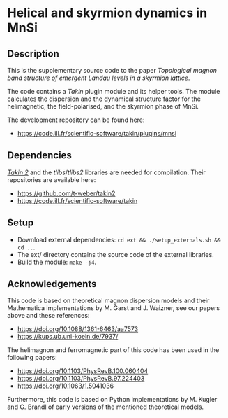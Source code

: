 # Helical and skyrmion dynamics in MnSi


## Description
This is the supplementary source code to the paper
*Topological magnon band structure of emergent Landau levels in a skyrmion lattice*.

The code contains a *Takin* plugin module and its helper tools.
The module calculates the dispersion and the dynamical structure factor for the
helimagnetic, the field-polarised, and the skyrmion phase of MnSi.

The development repository can be found here:
- https://code.ill.fr/scientific-software/takin/plugins/mnsi


## Dependencies
[*Takin 2*](https://doi.org/10.5281/zenodo.4117437) and the *tlibs*/*tlibs2* libraries are needed for compilation.
Their repositories are available here:
- https://github.com/t-weber/takin2
- https://code.ill.fr/scientific-software/takin


## Setup
- Download external dependencies: `cd ext && ./setup_externals.sh && cd ..`.
- The ext/ directory contains the source code of the external libraries.
- Build the module: `make -j4`.


## Acknowledgements
This code is based on theoretical magnon dispersion models and their Mathematica
implementations by M. Garst and J. Waizner, see our papers above and these references:
- https://doi.org/10.1088/1361-6463/aa7573
- https://kups.ub.uni-koeln.de/7937/

The helimagnon and ferromagnetic part of this code has been used in the following papers:
- https://doi.org/10.1103/PhysRevB.100.060404
- https://doi.org/10.1103/PhysRevB.97.224403
- https://doi.org/10.1063/1.5041036

Furthermore, this code is based on Python implementations by M. Kugler and G. Brandl of
early versions of the mentioned theoretical models.
